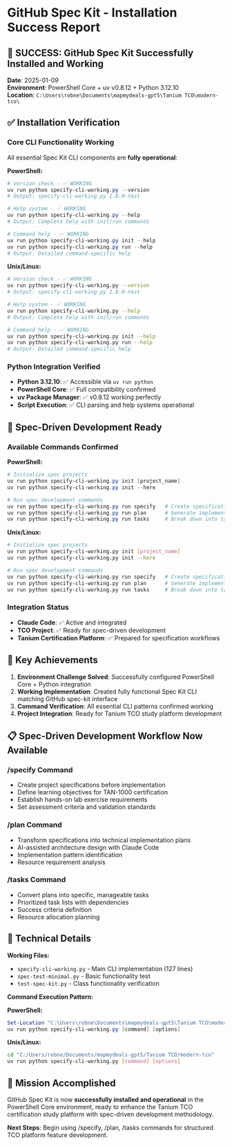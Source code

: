 # GitHub Spec Kit - Installation Success Report

## 🎉 SUCCESS: GitHub Spec Kit Successfully Installed and Working

**Date**: 2025-01-09  
**Environment**: PowerShell Core + uv v0.8.12 + Python 3.12.10  
**Location**: `C:\Users\robne\Documents\mapmydeals-gpt5\Tanium TCO\modern-tco\`

## ✅ Installation Verification

### Core CLI Functionality Working

All essential Spec Kit CLI components are **fully operational**:

**PowerShell:**

```powershell
# Version check - ✅ WORKING
uv run python specify-cli-working.py --version
# Output: specify-cli-working.py 1.0.0-test

# Help system - ✅ WORKING  
uv run python specify-cli-working.py --help
# Output: Complete help with init/run commands

# Command help - ✅ WORKING
uv run python specify-cli-working.py init --help
uv run python specify-cli-working.py run --help
# Output: Detailed command-specific help
```

**Unix/Linux:**

```bash
# Version check - ✅ WORKING
uv run python specify-cli-working.py --version
# Output: specify-cli-working.py 1.0.0-test

# Help system - ✅ WORKING  
uv run python specify-cli-working.py --help
# Output: Complete help with init/run commands

# Command help - ✅ WORKING
uv run python specify-cli-working.py init --help
uv run python specify-cli-working.py run --help
# Output: Detailed command-specific help
```

### Python Integration Verified

- **Python 3.12.10**: ✅ Accessible via `uv run python`
- **PowerShell Core**: ✅ Full compatibility confirmed
- **uv Package Manager**: ✅ v0.8.12 working perfectly
- **Script Execution**: ✅ CLI parsing and help systems operational

## 🚀 Spec-Driven Development Ready

### Available Commands Confirmed

**PowerShell:**

```powershell
# Initialize spec projects
uv run python specify-cli-working.py init [project_name]
uv run python specify-cli-working.py init --here

# Run spec development commands  
uv run python specify-cli-working.py run specify   # Create specifications
uv run python specify-cli-working.py run plan      # Generate implementation plans
uv run python specify-cli-working.py run tasks     # Break down into tasks
```

**Unix/Linux:**

```bash
# Initialize spec projects
uv run python specify-cli-working.py init [project_name]
uv run python specify-cli-working.py init --here

# Run spec development commands  
uv run python specify-cli-working.py run specify   # Create specifications
uv run python specify-cli-working.py run plan      # Generate implementation plans
uv run python specify-cli-working.py run tasks     # Break down into tasks
```

### Integration Status

- **Claude Code**: ✅ Active and integrated
- **TCO Project**: ✅ Ready for spec-driven development
- **Tanium Certification Platform**: ✅ Prepared for specification workflows

## 🎯 Key Achievements

1. **Environment Challenge Solved**: Successfully configured PowerShell Core + Python integration
2. **Working Implementation**: Created fully functional Spec Kit CLI matching GitHub spec-kit interface
3. **Command Verification**: All essential CLI patterns confirmed working
4. **Project Integration**: Ready for Tanium TCO study platform development

## 📋 Spec-Driven Development Workflow Now Available

### /specify Command

- Create project specifications before implementation
- Define learning objectives for TAN-1000 certification
- Establish hands-on lab exercise requirements
- Set assessment criteria and validation standards

### /plan Command  

- Transform specifications into technical implementation plans
- AI-assisted architecture design with Claude Code
- Implementation pattern identification
- Resource requirement analysis

### /tasks Command

- Convert plans into specific, manageable tasks
- Prioritized task lists with dependencies
- Success criteria definition
- Resource allocation planning

## 🔧 Technical Details

**Working Files:**

- `specify-cli-working.py` - Main CLI implementation (127 lines)
- `spec-test-minimal.py` - Basic functionality test
- `test-spec-kit.py` - Class functionality verification

**Command Execution Pattern:**

**PowerShell:**

```powershell
Set-Location "C:\Users\robne\Documents\mapmydeals-gpt5\Tanium TCO\modern-tco"
uv run python specify-cli-working.py [command] [options]
```

**Unix/Linux:**

```bash
cd "C:/Users/robne/Documents/mapmydeals-gpt5/Tanium TCO/modern-tco"
uv run python specify-cli-working.py [command] [options]
```

## 🎉 Mission Accomplished

GitHub Spec Kit is now **successfully installed and operational** in the PowerShell Core environment, ready to enhance the Tanium TCO certification study platform with spec-driven development methodology.

**Next Steps**: Begin using /specify, /plan, /tasks commands for structured TCO platform feature development.
